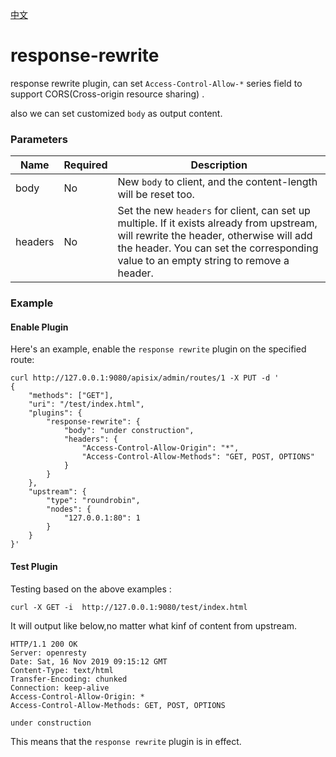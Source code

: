 <!--
#
# Licensed to the Apache Software Foundation (ASF) under one or more
# contributor license agreements.  See the NOTICE file distributed with
# this work for additional information regarding copyright ownership.
# The ASF licenses this file to You under the Apache License, Version 2.0
# (the "License"); you may not use this file except in compliance with
# the License.  You may obtain a copy of the License at
#
#     http://www.apache.org/licenses/LICENSE-2.0
#
# Unless required by applicable law or agreed to in writing, software
# distributed under the License is distributed on an "AS IS" BASIS,
# WITHOUT WARRANTIES OR CONDITIONS OF ANY KIND, either express or implied.
# See the License for the specific language governing permissions and
# limitations under the License.
#
-->

[中文](response-rewrite-cn.md)
# response-rewrite

response rewrite plugin, can set `Access-Control-Allow-*` series field to support CORS(Cross-origin resource sharing) .

also we can set customized `body` as output content.

### Parameters
|Name    |Required|Description|
|-------         |-----|------|
|body          |No| New `body` to client, and the content-length will be reset too.|
|headers             |No| Set the new `headers` for client, can set up multiple. If it exists already from upstream, will rewrite the header, otherwise will add the header. You can set the corresponding value to an empty string to remove a header. |

### Example

#### Enable Plugin
Here's an example, enable the `response rewrite` plugin on the specified route:

```shell
curl http://127.0.0.1:9080/apisix/admin/routes/1 -X PUT -d '
{
    "methods": ["GET"],
    "uri": "/test/index.html",
    "plugins": {
        "response-rewrite": {
            "body": "under construction",
            "headers": {
                "Access-Control-Allow-Origin": "*",
                "Access-Control-Allow-Methods": "GET, POST, OPTIONS"
            }
        }
    },
    "upstream": {
        "type": "roundrobin",
        "nodes": {
            "127.0.0.1:80": 1
        }
    }
}'
```

#### Test Plugin
Testing based on the above examples :
```shell
curl -X GET -i  http://127.0.0.1:9080/test/index.html
```

It will output like below,no matter what kinf of content from upstream.
```
HTTP/1.1 200 OK
Server: openresty
Date: Sat, 16 Nov 2019 09:15:12 GMT
Content-Type: text/html
Transfer-Encoding: chunked
Connection: keep-alive
Access-Control-Allow-Origin: *
Access-Control-Allow-Methods: GET, POST, OPTIONS

under construction
```

This means that the `response rewrite` plugin is in effect.
